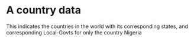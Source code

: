 # A country data 

This indicates the countries in the world with its corresponding states, and corresponding Local-Govts for only the country Nigeria